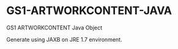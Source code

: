 # GS1-ARTWORKCONTENT-JAVA
GS1 ARTWORKCONTENT Java Object

Generate using JAXB on JRE 1.7 environment.

